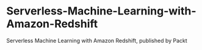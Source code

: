 # Serverless-Machine-Learning-with-Amazon-Redshift
Serverless Machine Learning with Amazon Redshift, published by Packt 
